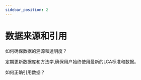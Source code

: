 ```yaml
---
sidebar_position: 2
---
```


# 数据来源和引用

如何确保数据的溯源和透明度？

  定期更新数据库和方法学,确保用户始终使用最新的LCA标准和数据。

如何正确引用数据？

##
